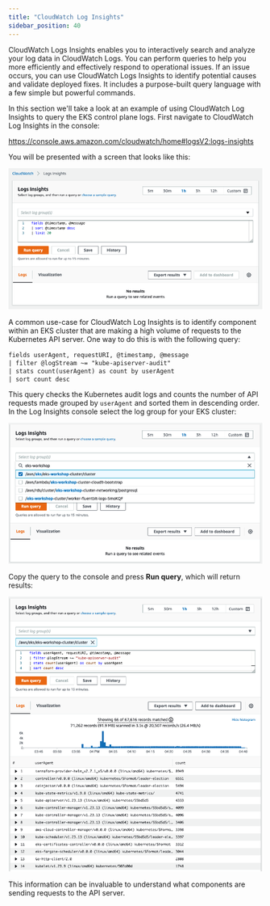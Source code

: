 ```yaml
---
title: "CloudWatch Log Insights"
sidebar_position: 40
---
```


CloudWatch Logs Insights enables you to interactively search and analyze your log data in CloudWatch Logs. You can perform queries to help you more efficiently and effectively respond to operational issues. If an issue occurs, you can use CloudWatch Logs Insights to identify potential causes and validate deployed fixes. It includes a purpose-built query language with a few simple but powerful commands.

In this section we'll take a look at an example of using CloudWatch Log Insights to query the EKS control plane logs. First navigate to CloudWatch Log Insights in the console:

https://console.aws.amazon.com/cloudwatch/home#logsV2:logs-insights

You will be presented with a screen that looks like this:

![log insights initial](./assets/log-insights-initial.png)

A common use-case for CloudWatch Log Insights is to identify component within an EKS cluster that are making a high volume of requests to the Kubernetes API server. One way to do this is with the following query:

```blank
fields userAgent, requestURI, @timestamp, @message
| filter @logStream ~= "kube-apiserver-audit"
| stats count(userAgent) as count by userAgent
| sort count desc
```

This query checks the Kubernetes audit logs and counts the number of API requests made grouped by `userAgent` and sorted them in descending order. In the Log Insights console select the log group for your EKS cluster:

![log insights group](./assets/log-insights-group.png)

Copy the query to the console and press **Run query**, which will return results:

![log insights query](./assets/log-insights-query.png)

This information can be invaluable to understand what components are sending requests to the API server.